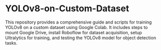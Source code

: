 # YOLOv8-on-Custom-Dataset
This repository provides a comprehensive guide and scripts for training YOLOv8 on a custom dataset using Google Colab. It includes steps to mount Google Drive, install Roboflow for dataset acquisition, setup Ultralytics for training, and testing the YOLOv8 model for object detection tasks.
